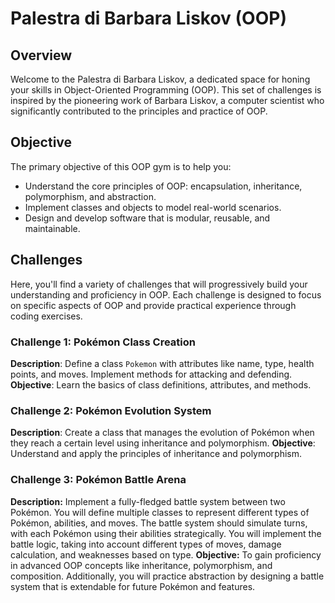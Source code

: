 # Palestra di Barbara Liskov (OOP)

## Overview
Welcome to the Palestra di Barbara Liskov, a dedicated space for honing your skills in Object-Oriented Programming (OOP). This set of challenges is inspired by the pioneering work of Barbara Liskov, a computer scientist who significantly contributed to the principles and practice of OOP.

## Objective
The primary objective of this OOP gym is to help you:
- Understand the core principles of OOP: encapsulation, inheritance, polymorphism, and abstraction.
- Implement classes and objects to model real-world scenarios.
- Design and develop software that is modular, reusable, and maintainable.

## Challenges
Here, you'll find a variety of challenges that will progressively build your understanding and proficiency in OOP. Each challenge is designed to focus on specific aspects of OOP and provide practical experience through coding exercises.

### Challenge 1: Pokémon Class Creation
**Description**: Define a class `Pokemon` with attributes like name, type, health points, and moves. Implement methods for attacking and defending.
**Objective**: Learn the basics of class definitions, attributes, and methods.

### Challenge 2: Pokémon Evolution System
**Description**: Create a class that manages the evolution of Pokémon when they reach a certain level using inheritance and polymorphism.
**Objective**: Understand and apply the principles of inheritance and polymorphism.

### Challenge 3: Pokémon Battle Arena
**Description:** Implement a fully-fledged battle system between two Pokémon. You will define multiple classes to represent different types of Pokémon, abilities, and moves. The battle system should simulate turns, with each Pokémon using their abilities strategically. You will implement the battle logic, taking into account different types of moves, damage calculation, and weaknesses based on type.
**Objective:** To gain proficiency in advanced OOP concepts like inheritance, polymorphism, and composition. Additionally, you will practice abstraction by designing a battle system that is extendable for future Pokémon and features.
